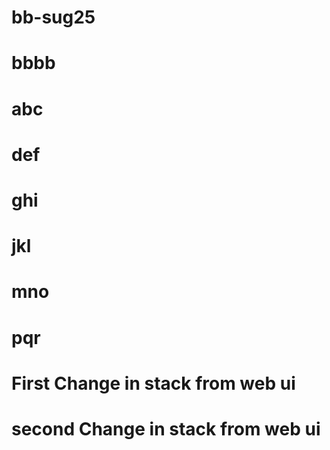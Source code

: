 # bb-sug25

# bbbb

# abc

# def

# ghi

# jkl

# mno

# pqr

# First Change in stack from web ui

# second Change in stack from web ui


